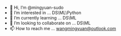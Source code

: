 - 👋 Hi, I’m @mingyuan-sudo
- 👀 I’m interested in ... DS\ML\Python
- 🌱 I’m currently learning ... DS\ML
- 💞️ I’m looking to collaborate on ... DS\ML
- 📫 How to reach me ... wangmingyuan@outlook.com

<!----
mingyuan-sudo/mingyuan-sudo is a ✨ special ✨ repository because its `README.md` (this file) appears on your GitHub profile.
You can click the Preview link to take a look at your changes.
---->
